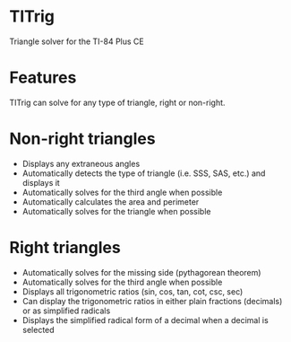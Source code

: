 # TITrig
Triangle solver for the TI-84 Plus CE

# Features

TITrig can solve for any type of triangle, right or non-right.

# Non-right triangles
- Displays any extraneous angles
- Automatically detects the type of triangle (i.e. SSS, SAS, etc.) and displays it
- Automatically solves for the third angle when possible
- Automatically calculates the area and perimeter
- Automatically solves for the triangle when possible

# Right triangles
- Automatically solves for the missing side (pythagorean theorem)
- Automatically solves for the third angle when possible
- Displays all trigonometric ratios (sin, cos, tan, cot, csc, sec)
- Can display the trigonometric ratios in either plain fractions (decimals) or as simplified radicals
- Displays the simplified radical form of a decimal when a decimal is selected
